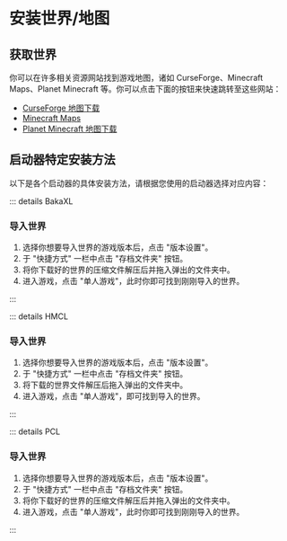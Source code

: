 # 安装世界/地图

## 获取世界

你可以在许多相关资源网站找到游戏地图，诸如 CurseForge、Minecraft Maps、Planet Minecraft 等。你可以点击下面的按钮来快速跳转至这些网站：

- [CurseForge 地图下载](https://www.curseforge.com/minecraft/search?class=worlds)
- [Minecraft Maps](https://www.minecraftmaps.com/)
- [Planet Minecraft 地图下载](https://www.planetminecraft.com/projects/)

## 启动器特定安装方法

以下是各个启动器的具体安装方法，请根据您使用的启动器选择对应内容：

::: details BakaXL

### 导入世界

1. 选择你想要导入世界的游戏版本后，点击 "版本设置"。
2. 于 "快捷方式" 一栏中点击 "存档文件夹" 按钮。
3. 将你下载好的世界的压缩文件解压后并拖入弹出的文件夹中。
4. 进入游戏，点击 "单人游戏"，此时你即可找到刚刚导入的世界。

:::

::: details HMCL

### 导入世界

1. 选择你想要导入世界的游戏版本后，点击 "版本设置"。
2. 于 "快捷方式" 一栏中点击 "存档文件夹" 按钮。
3. 将下载的世界文件解压后拖入弹出的文件夹中。
4. 进入游戏，点击 "单人游戏"，即可找到导入的世界。

:::

::: details PCL

### 导入世界

1. 选择你想要导入世界的游戏版本后，点击 "版本设置"。
2. 于 "快捷方式" 一栏中点击 "存档文件夹" 按钮。
3. 将你下载好的世界的压缩文件解压后并拖入弹出的文件夹中。
4. 进入游戏，点击 "单人游戏"，此时你即可找到刚刚导入的世界。

:::